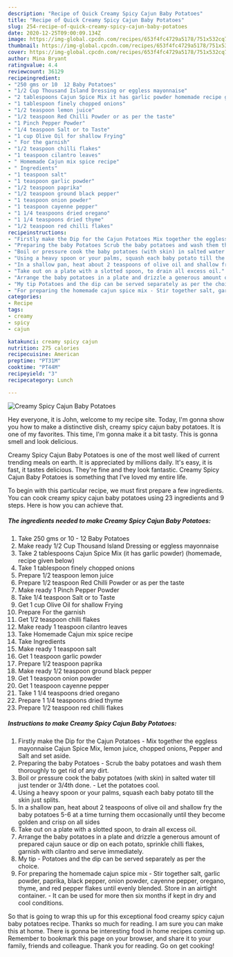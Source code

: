 ```yaml
---
description: "Recipe of Quick Creamy Spicy Cajun Baby Potatoes"
title: "Recipe of Quick Creamy Spicy Cajun Baby Potatoes"
slug: 254-recipe-of-quick-creamy-spicy-cajun-baby-potatoes
date: 2020-12-25T09:00:09.134Z
image: https://img-global.cpcdn.com/recipes/653f4fc4729a5178/751x532cq70/creamy-spicy-cajun-baby-potatoes-recipe-main-photo.jpg
thumbnail: https://img-global.cpcdn.com/recipes/653f4fc4729a5178/751x532cq70/creamy-spicy-cajun-baby-potatoes-recipe-main-photo.jpg
cover: https://img-global.cpcdn.com/recipes/653f4fc4729a5178/751x532cq70/creamy-spicy-cajun-baby-potatoes-recipe-main-photo.jpg
author: Mina Bryant
ratingvalue: 4.4
reviewcount: 36129
recipeingredient:
- "250 gms or 10  12 Baby Potatoes"
- "1/2 Cup Thousand Island Dressing or eggless mayonnaise"
- "2 tablespoons Cajun Spice Mix it has garlic powder homemade recipe given below"
- "1 tablespoon finely chopped onions"
- "1/2 teaspoon lemon juice"
- "1/2 teaspoon Red Chilli Powder or as per the taste"
- "1 Pinch Pepper Powder"
- "1/4 teaspoon Salt or to Taste"
- "1 cup Olive Oil for shallow Frying"
- " For the garnish"
- "1/2 teaspoon chilli flakes"
- "1 teaspoon cilantro leaves"
- " Homemade Cajun mix spice recipe"
- " Ingredients"
- "1 teaspoon salt"
- "1 teaspoon garlic powder"
- "1/2 teaspoon paprika"
- "1/2 teaspoon ground black pepper"
- "1 teaspoon onion powder"
- "1 teaspoon cayenne pepper"
- "1 1/4 teaspoons dried oregano"
- "1 1/4 teaspoons dried thyme"
- "1/2 teaspoon red chilli flakes"
recipeinstructions:
- "Firstly make the Dip for the Cajun Potatoes Mix together the eggless mayonnaise Cajun Spice Mix, lemon juice, chopped onions, Pepper and Salt and set aside."
- "Preparing the baby Potatoes Scrub the baby potatoes and wash them thoroughly to get rid of any dirt."
- "Boil or pressure cook the baby potatoes (with skin) in salted water till just tender or 3/4th done.  Let the potatoes cool."
- "Using a heavy spoon or your palms, squash each baby potato till the skin just splits."
- "In a shallow pan, heat about 2 teaspoons of olive oil and shallow fry the baby potatoes 5-6 at a time turning them occasionally until they become golden and crisp on all sides"
- "Take out on a plate with a slotted spoon, to drain all excess oil."
- "Arrange the baby potatoes in a plate and drizzle a generous amount of prepared cajun sauce or dip on each potato, sprinkle chilli flakes, garnish with cilantro and serve immediately."
- "My tip Potatoes and the dip can be served separately as per the choice."
- "For preparing the homemade cajun spice mix - Stir together salt, garlic powder, paprika, black pepper, onion powder, cayenne pepper, oregano, thyme, and red pepper flakes until evenly blended. Store in an airtight container. It can be used for more then six months if kept in dry and cool conditions."
categories:
- Recipe
tags:
- creamy
- spicy
- cajun

katakunci: creamy spicy cajun 
nutrition: 275 calories
recipecuisine: American
preptime: "PT31M"
cooktime: "PT44M"
recipeyield: "3"
recipecategory: Lunch

---
```



![Creamy Spicy Cajun Baby Potatoes](https://img-global.cpcdn.com/recipes/653f4fc4729a5178/751x532cq70/creamy-spicy-cajun-baby-potatoes-recipe-main-photo.jpg)

Hey everyone, it is John, welcome to my recipe site. Today, I'm gonna show you how to make a distinctive dish, creamy spicy cajun baby potatoes. It is one of my favorites. This time, I'm gonna make it a bit tasty. This is gonna smell and look delicious.

Creamy Spicy Cajun Baby Potatoes is one of the most well liked of current trending meals on earth. It is appreciated by millions daily. It's easy, it is fast, it tastes delicious. They're fine and they look fantastic. Creamy Spicy Cajun Baby Potatoes is something that I've loved my entire life.




To begin with this particular recipe, we must first prepare a few ingredients. You can cook creamy spicy cajun baby potatoes using 23 ingredients and 9 steps. Here is how you can achieve that.

<!--inarticleads1-->

##### The ingredients needed to make Creamy Spicy Cajun Baby Potatoes:

1. Take 250 gms or 10 - 12 Baby Potatoes
1. Make ready 1/2 Cup Thousand Island Dressing or eggless mayonnaise
1. Take 2 tablespoons Cajun Spice Mix (it has garlic powder) (homemade, recipe given below)
1. Take 1 tablespoon finely chopped onions
1. Prepare 1/2 teaspoon lemon juice
1. Prepare 1/2 teaspoon Red Chilli Powder or as per the taste
1. Make ready 1 Pinch Pepper Powder
1. Take 1/4 teaspoon Salt or to Taste
1. Get 1 cup Olive Oil for shallow Frying
1. Prepare  For the garnish
1. Get 1/2 teaspoon chilli flakes
1. Make ready 1 teaspoon cilantro leaves
1. Take  Homemade Cajun mix spice recipe
1. Take  Ingredients
1. Make ready 1 teaspoon salt
1. Get 1 teaspoon garlic powder
1. Prepare 1/2 teaspoon paprika
1. Make ready 1/2 teaspoon ground black pepper
1. Get 1 teaspoon onion powder
1. Get 1 teaspoon cayenne pepper
1. Take 1 1/4 teaspoons dried oregano
1. Prepare 1 1/4 teaspoons dried thyme
1. Prepare 1/2 teaspoon red chilli flakes




<!--inarticleads2-->

##### Instructions to make Creamy Spicy Cajun Baby Potatoes:

1. Firstly make the Dip for the Cajun Potatoes - Mix together the eggless mayonnaise Cajun Spice Mix, lemon juice, chopped onions, Pepper and Salt and set aside.
1. Preparing the baby Potatoes - Scrub the baby potatoes and wash them thoroughly to get rid of any dirt.
1. Boil or pressure cook the baby potatoes (with skin) in salted water till just tender or 3/4th done.  - Let the potatoes cool.
1. Using a heavy spoon or your palms, squash each baby potato till the skin just splits.
1. In a shallow pan, heat about 2 teaspoons of olive oil and shallow fry the baby potatoes 5-6 at a time turning them occasionally until they become golden and crisp on all sides
1. Take out on a plate with a slotted spoon, to drain all excess oil.
1. Arrange the baby potatoes in a plate and drizzle a generous amount of prepared cajun sauce or dip on each potato, sprinkle chilli flakes, garnish with cilantro and serve immediately.
1. My tip - Potatoes and the dip can be served separately as per the choice.
1. For preparing the homemade cajun spice mix - Stir together salt, garlic powder, paprika, black pepper, onion powder, cayenne pepper, oregano, thyme, and red pepper flakes until evenly blended. Store in an airtight container. - It can be used for more then six months if kept in dry and cool conditions.




So that is going to wrap this up for this exceptional food creamy spicy cajun baby potatoes recipe. Thanks so much for reading. I am sure you can make this at home. There is gonna be interesting food in home recipes coming up. Remember to bookmark this page on your browser, and share it to your family, friends and colleague. Thank you for reading. Go on get cooking!
